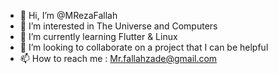 - 👋 Hi, I’m @MRezaFallah
- 👀 I’m interested in The Universe and Computers
- 🌱 I’m currently learning Flutter & Linux 
- 💞️ I’m looking to collaborate on a project that I can be helpful
- 📫 How to reach me : Mr.fallahzade@gmail.com

<!---
MRezaFallah/MRezaFallah is a ✨ special ✨ repository because its `README.md` (this file) appears on your GitHub profile.
You can click the Preview link to take a look at your changes.
--->
